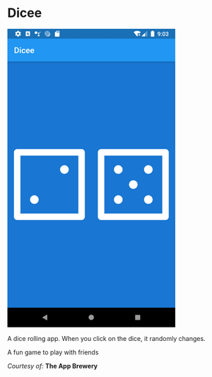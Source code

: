 # Dicee

<img src="images_of_projects\dicee.png" width="380">

A dice rolling app. When you click on the dice, it randomly changes.

A fun game to play with friends

_Courtesy of:_ **The App Brewery**


